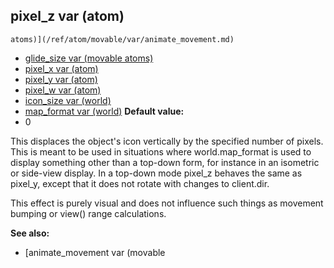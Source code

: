 ## pixel_z var (atom)

    atoms)](/ref/atom/movable/var/animate_movement.md) 
+   [glide_size var (movable atoms)](/ref/atom/movable/var/glide_size.md) 
+   [pixel_x var (atom)](/ref/atom/var/pixel_x.md) 
+   [pixel_y var (atom)](/ref/atom/var/pixel_y.md) 
+   [pixel_w var (atom)](/ref/atom/var/pixel_w.md) 
+   [icon_size var (world)](/ref/world/var/icon_size.md) 
+   [map_format var (world)](/ref/world/var/map_format.md) <!-- -->
**Default value:**
+   0


This displaces the object\'s icon vertically by the specified
number of pixels. This is meant to be used in situations where
world.map_format is used to display something other than a top-down
form, for instance in an isometric or side-view display. In a top-down
mode pixel_z behaves the same as pixel_y, except that it does not rotate
with changes to client.dir. 

This effect is purely visual and
does not influence such things as movement bumping or view() range
calculations.

**See also:**
+   [animate_movement var (movable
